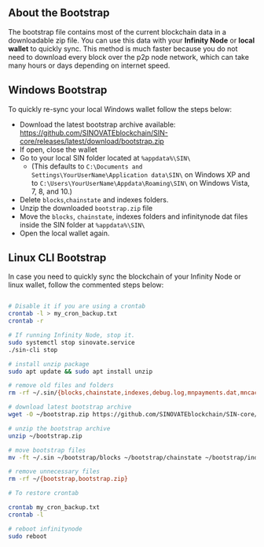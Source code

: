 
## About the Bootstrap
The bootstrap file contains most of the current blockchain data in a downloadable zip file. You can use this data with your **Infinity Node** or **local wallet** to quickly sync. This method is much faster because you do not need to download every block over the p2p node network, which can take many hours or days depending on internet speed.

## Windows Bootstrap

To quickly re-sync your local Windows wallet follow the steps below:

- Download the latest bootstrap archive available:
https://github.com/SINOVATEblockchain/SIN-core/releases/latest/download/bootstrap.zip
- If open, close the wallet
- Go to your local SIN folder located at `%appdata%\SIN\`
	- (This defaults to `C:\Documents and Settings\YourUserName\Application data\SIN\` on Windows XP and to `C:\Users\YourUserName\Appdata\Roaming\SIN\` on Windows Vista, 7, 8, and 10.)
- Delete `blocks`,`chainstate` and indexes folders.
- Unzip the downloaded `bootstrap.zip` file
- Move the `blocks`, `chainstate`, indexes folders and infinitynode dat files inside the SIN folder at `%appdata%\SIN\`
- Open the local wallet again.

## Linux CLI Bootstrap

In case you need to quickly sync the blockchain of your Infinity Node or linux wallet, follow the commented steps below:

```bash

# Disable it if you are using a crontab
crontab -l > my_cron_backup.txt
crontab -r

# If running Infinity Node, stop it.
sudo systemctl stop sinovate.service
./sin-cli stop

# install unzip package
sudo apt update && sudo apt install unzip

# remove old files and folders
rm -rf ~/.sin/{blocks,chainstate,indexes,debug.log,mnpayments.dat,mncache.dat,banlist.dat,peers.dat,netfulfilled.dat,governance.dat,fee_estimates.dat}

# download latest bootstrap archive
wget -O ~/bootstrap.zip https://github.com/SINOVATEblockchain/SIN-core/releases/latest/download/bootstrap.zip

# unzip the bootstrap archive
unzip ~/bootstrap.zip

# move bootstrap files
mv -ft ~/.sin ~/bootstrap/blocks ~/bootstrap/chainstate ~/bootstrap/indexes ~/bootstrap/infinitynode*.dat

# remove unnecessary files
rm -rf ~/{bootstrap,bootstrap.zip}

# To restore crontab

crontab my_cron_backup.txt
crontab -l

# reboot infinitynode
sudo reboot
```
